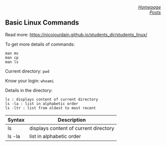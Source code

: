 <a href="https://sharma-bharat.github.io/" style="float: right;">*Homepage*</a> \
<a href="https://sharma-bharat.github.io/Posts.html" style="float: right;">*Posts*</a>

## Basic Linux Commands 
Read more: https://nicojourdain.github.io/students_dir/students_linux/

To get more details of commands:
```
man mv
man cp
man ls
```

Current directory:
`pwd`

Know your login:
`whoami`

Details in the directory:
```
ls : displays content of current directory
ls -la : list in alphabetic order
ls -ltr : list from oldest to most recent
```

| Syntax      | Description |
| ----------- | ----------- |
| ls      | displays content of current directory       |
| ls -la   | list in alphabetic order        |